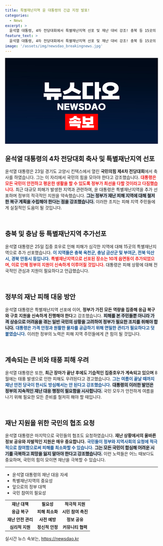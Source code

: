```yaml
---
title: 특별재난지역 윤 대통령의 긴급 지정 발표!
categories:
  - News
excerpt: >
  윤석열 대통령, 4차 전당대회에서 특별재난지역 선포 및 재난 대비 강조! 충북 등 15곳의 피해 지역에 대한 긴급 지원 약속과 함께, 국민의 일상 안전을 위한 정부의 강력한 대책이 뒤따른다. 클릭해 더 알아보세요!
feature_text: >
  윤석열 대통령, 4차 전당대회에서 특별재난지역 선포 및 재난 대비 강조! 충북 등 15곳의 피해 지역에 대한 긴급 지원 약속과 함께, 국민의 일상 안전을 위한 정부의 강력한 대책이 뒤따른다. 클릭해 더 알아보세요!
image: '/assets/img/newsdao_breakingnews.jpg'
---
```


<p><img src="/assets/img/newsdao_breakingnews.jpg" alt="koreaapp 속보" /></p>

<h2 data-ke-size="size26">윤석열 대통령의 4차 전당대회 축사 및 특별재난지역 선포</h2>

<p data-ke-size="size16">윤석열 대통령은 23일 경기도 고양시 킨텍스에서 열린 <b>국민의힘 제4차 전당대회</b>에서 축사를 하였습니다. 그는 이 자리에서 국민의 힘을 모아야 한다고 강조했습니다. <b><span style="color: #ee2323;">대통령은 모든 국민이 안전하고 평온한 생활을 할 수 있도록 정부가 최선을 다할 것이라고 다짐했습니다.</span></b>  최근 대규모 피해가 발생한 지역과 관련하여, 윤 대통령은 특별재난지역을 추가 선포하며 정부의 적극적인 지원을 약속했습니다. <b><span style="background-color: #21538527;">그는 정부가 재난 피해 지역에 대해 철저한 복구 계획을 수립해야 한다는 점을 강조했습니다.</span></b> 이러한 조치는 피해 지역 주민들에게 실질적인 도움이 될 것입니다.</p>

<p data-ke-size="size16">&nbsp;</p>

<h2 data-ke-size="size26">충북 및 충남 등 특별재난지역 추가선포</h2>

<p data-ke-size="size16">윤석열 대통령은 25일 집중 호우로 인해 피해가 심각한 지역에 대해 15곳의 특별재난지역으로 추가 선포했습니다. <b><span style="color: #1a5490;">이 지역들은 충북 옥천군, 충남 금산군 및 부여군, 전북 익산시, 경북 안동시 등입니다.</span></b> <b><span style="color: #ee2323;">특별재난지역으로 선포된 장소는 10개 읍면동이 추가되었으며, 이로 인해 정부의 지원이 신속하게 이루어질 것입니다.</span></b> 대통령은 피해 상황에 대해 전국적인 관심과 지원이 필요하다고 언급했습니다.</p>

<p data-ke-size="size16">&nbsp;</p>

<h2 data-ke-size="size26">정부의 재난 피해 대응 방안</h2>

<p data-ke-size="size16">윤석열 대통령은 특별재난지역 선포에 이어, <b>정부가 가진 모든 역량을 집중해 응급 복구와 구호 지원을 신속하게 진행해야 한다</b>고 강조했습니다. <b><span style="background-color: #21538527;">피해를 본 주민들뿐 아니라 가격 상승으로 어려움을 겪는 일반 국민의 상황을 고려하여 정부가 필요한 조치를 취해야 합니다.</span></b> <b><span style="color: #1a5490;">대통령은 가격 안정과 원활한 물자를 공급하기 위해 면밀한 관리가 필요하다고 덧붙였습니다.</span></b> 이러한 정부의 노력은 피해 지역 주민들에게 큰 힘이 될 것입니다.</p>

<p data-ke-size="size16">&nbsp;</p>

<h2 data-ke-size="size26">계속되는 큰 비와 태풍 피해 우려</h2>

<p data-ke-size="size16">윤석열 대통령은 또한, <b>최근 장마가 끝난 후에도 기습적인 집중호우가 계속되고 있으며</b> 8월에는 태풍 발생으로 인한 피해도 우려된다고 경고했습니다. <b><span style="color: #1a5490;">그는 여름이 끝날 때까지 재난 안전 당국이 한시도 방심해서는 안 된다고 강조했습니다.</span></b> <b><span style="background-color: #21538527;">대통령의 이러한 발언은 정부의 지속적인 재난 대응 행정이 필요함을 시사합니다.</span></b> 국민 모두가 안전하게 여름을 나기 위해 필요한 모든 준비를 철저히 해야 할 때입니다.</p>

<p data-ke-size="size16">&nbsp;</p>

<h2 data-ke-size="size26">재난 지원을 위한 국민의 협조 요청</h2>

<p data-ke-size="size16">윤석열 대통령은 마지막으로 국민들의 협조도 요청하였습니다. <b>재난 상황에서의 올바른 정보 공유와 자발적인 지원은 매우 중요합니다.</b> <b><span style="color: #1a5490;">국민들이 정부와 지역사회의 요청에 적극적으로 참여함으로써 피해를 최소화할 수 있습니다.</span></b> <b><span style="background-color: #21538527;">그는 모든 국민이 합심해 어려운 시기를 극복하고 희망을 잃지 말아야 한다고 강조했습니다.</span></b> 이런 노력들은 어느 때보다도 중요하며, 국민의 힘이 모이면 재난을 극복할 수 있습니다.</p>

<p data-ke-size="size16"></p>

<hr />

<ul>
<li>윤석열 대통령의 재난 대응 자세</li>
<li>특별재난지역의 중요성</li>
<li>앞으로의 정부 대책</li>
<li>국민 참여의 필요성</li>
</ul>

<table style="width: 100%; border-collapse: collapse;">
<tbody>
<tr>
<td style="text-align: center; height: 17px;"><b>재난 대책</b></td>
<td style="text-align: center; height: 17px;"><b>필요성</b></td>
<td style="text-align: center; height: 17px;"><b>적극적 지원</b></td>
</tr>
<tr>
<td style="text-align: center; height: 17px;"><b>응급 복구</b></td>
<td style="text-align: center; height: 17px;"><b>피해 최소화</b></td>
<td style="text-align: center; height: 17px;"><b>시민 참여 촉진</b></td>
</tr>
<tr>
<td style="text-align: center; height: 17px;"><b>재난 안전 관리</b></td>
<td style="text-align: center; height: 17px;"><b>사전 예방</b></td>
<td style="text-align: center; height: 17px;"><b>정보 공유</b></td>
</tr>
<tr>
<td style="text-align: center; height: 17px;"><b>심리적 지원</b></td>
<td style="text-align: center; height: 17px;"><b>정신적 안정</b></td>
<td style="text-align: center; height: 17px;"><b>커뮤니티 협력</b></td>
</tr>
</tbody>
</table>
실시간 뉴스 속보는, <a href="https://newsdao.kr" rel="dofollow">https://newsdao.kr</a>


